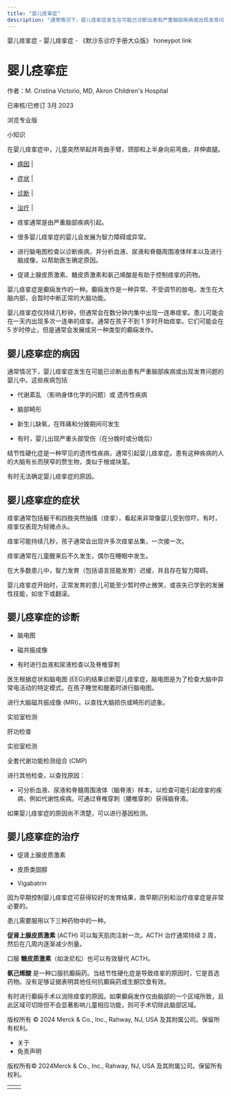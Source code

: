 ```yaml
---
title: "婴儿痉挛症"
description: "通常情况下，婴儿痉挛症发生在可能已诊断出患有严重脑部疾病或出现发育问题的婴儿中。这些疾病包括"
---
```


﻿婴儿痉挛症 \- 婴儿痉挛症 \- 《默沙东诊疗手册大众版》 honeypot link

# 婴儿痉挛症

作者：M. Cristina Victorio, MD, Akron Children's Hospital

已审核/已修订 3月 2023

浏览专业版

小知识

在婴儿痉挛症中，儿童突然举起并弯曲手臂，颈部和上半身向前弯曲，并伸直腿。

- [病因](#病因_v31788047_zh) \|
- [症状](#症状_v31788062_zh) \|
- [诊断](#诊断_v31788067_zh) \|
- [治疗](#治疗_v31788083_zh) \|

- 痉挛通常是由严重脑部疾病引起。

- 很多婴儿痉挛症的婴儿会发展为智力障碍或异常。

- 进行脑电图检查以诊断疾病，并分析血液、尿液和脊髓周围液体样本以及进行脑成像，以帮助医生确定原因。

- 促肾上腺皮质激素、糖皮质激素和氨己烯酸是有助于控制痉挛的药物。


婴儿痉挛症是癫痫发作的一种。癫痫发作是一种异常、不受调节的放电，发生在大脑内部，会暂时中断正常的大脑功能。

婴儿痉挛症仅持续几秒钟，但通常会在数分钟内集中出现一连串痉挛。患儿可能会在一天内出现多次一连串的痉挛。通常在孩子不到 1 岁时开始痉挛。它们可能会在 5 岁时停止，但是通常会发展成另一种类型的癫痫发作。

## 婴儿痉挛症的病因

通常情况下，婴儿痉挛症发生在可能已诊断出患有严重脑部疾病或出现发育问题的婴儿中。这些疾病包括

- 代谢紊乱 （影响身体化学的问题）或 遗传性疾病

- 脑部畸形

- 新生儿缺氧，在阵痛和分娩期间可发生

- 有时，婴儿出现严重头部受伤（在分娩时或分娩后）


结节性硬化症是一种罕见的遗传性疾病，通常引起婴儿痉挛症。患有这种疾病的人的大脑有长而狭窄的赘生物，类似于根或块茎。

有时无法确定婴儿痉挛症的原因。

## 婴儿痉挛症的症状

痉挛通常包括躯干和四肢突然抽搐（痉挛），看起来非常像婴儿受到惊吓。有时，痉挛仅表现为轻微点头。

痉挛可能持续几秒，孩子通常会出现许多次痉挛丛集，一次接一次。

痉挛通常在儿童醒来后不久发生，偶尔在睡眠中发生。

在大多数患儿中，智力发育（包括语言技能发育）迟缓，并且存在智力障碍。

婴儿痉挛症开始时，正常发育的患儿可能至少暂时停止微笑，或丧失已学到的发展性技能，如坐下或翻滚。

## 婴儿痉挛症的诊断

- 脑电图

- 磁共振成像

- 有时进行血液和尿液检查以及脊椎穿刺


医生根据症状和脑电图 (EEG)的结果诊断婴儿痉挛症，脑电图是为了检查大脑中异常电活动的特定模式。在孩子睡觉和醒着时进行脑电图。

进行大脑磁共振成像 (MRI)，以查找大脑损伤或畸形的迹象。

实验室检测

肝功检查



实验室检测

全套代谢功能检测组合 (CMP)



进行其他检查，以查找原因：

- 可分析血液、尿液和脊髓周围液体（脑脊液）样本，以检查可能引起痉挛的疾病，例如代谢性疾病。可通过脊椎穿刺（腰椎穿刺）获得脑脊液。


如果婴儿痉挛症的原因尚不清楚，可以进行基因检测。

## 婴儿痉挛症的治疗

- 促肾上腺皮质激素

- 皮质类固醇

- Vigabatrin


因为早期控制婴儿痉挛症可获得较好的发育结果，故早期识别和治疗痉挛症是非常必要的。

患儿需要服用以下三种药物中的一种。

**促肾上腺皮质激素** (ACTH) 可以每天肌肉注射一次。ACTH 治疗通常持续 2 周，然后在几周内逐渐减少剂量。

口服 **糖皮质激素**（如泼尼松）也可以有效替代 ACTH。

**氨己烯酸** 是一种口服抗癫痫药。当结节性硬化症是导致痉挛的原因时，它是首选药物。没有足够证据表明其他任何抗癫痫药或生酮饮食有效。

有时进行癫痫手术以消除痉挛的原因。如果癫痫发作仅由脑部的一个区域所致，且此区域可切除但不会显著影响儿童相应功能，则可手术切除此脑部区域。



版权所有 © 2024
Merck & Co., Inc., Rahway, NJ, USA 及其附属公司。保留所有权利。

- 关于
- 免责声明

版权所有© 2024Merck & Co., Inc., Rahway, NJ, USA 及其附属公司。保留所有权利。

|     |     |
| --- | --- |
|  |  |